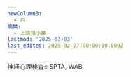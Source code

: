 ```yaml
---
newColumn3:
  - 右
病巣:
  - 上頭頂小葉
lastmod: '2025-03-03'
last_edited: 2025-02-27T00:00:00.000Z
---
```


神経心理検査:: SPTA, WAB
